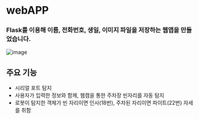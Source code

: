 # webAPP
### Flask를 이용해 이름, 전화번호, 생일, 이미지 파일을 저장하는 웹앱을 만들었습니다.
![image](webAPP.jpg)

## 주요 기능
- 시리얼 포트 탐지
- 사용자가 입력한 정보와 함께, 웹캠을 통한 주차장 빈자리를 자동 탐지
- 로봇이 탐지한 객체가 빈 자리이면 인사(18번), 주차된 자리이면 파이트(22번) 자세를 취함
